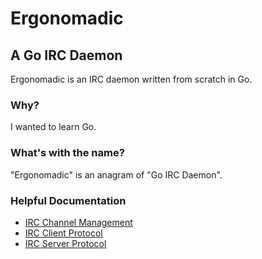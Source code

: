 # Ergonomadic

## A Go IRC Daemon

Ergonomadic is an IRC daemon written from scratch in Go.

### Why?

I wanted to learn Go.

### What's with the name?

"Ergonomadic" is an anagram of "Go IRC Daemon".

### Helpful Documentation

- [IRC Channel Management](http://tools.ietf.org/html/rfc2811)
- [IRC Client Protocol](http://tools.ietf.org/html/rfc2812)
- [IRC Server Protocol](http://tools.ietf.org/html/rfc2813)
